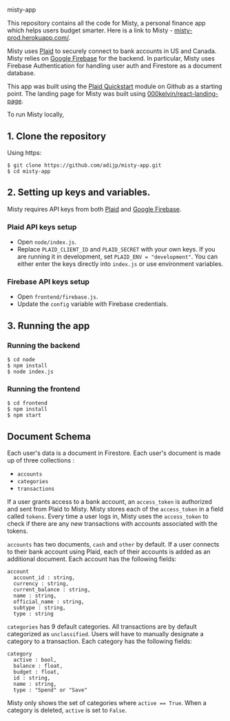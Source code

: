 #

misty-app

This repository contains all the code for Misty, a personal finance app which helps users budget smarter. Here is a link to Misty - [misty-prod.herokuapp.com/](https://misty-prod.herokuapp.com/).

Misty uses [Plaid](https://www.plaid.com) to securely connect to bank accounts in US and Canada. Misty relies on [Google Firebase](https://firebase.google.com/) for the backend. In particular, Misty uses Firebase Authentication for handling user auth and Firestore as a document database.

This app was built using the [Plaid Quickstart](https://github.com/plaid/quickstarthttps://www.plaid.com) module on Github as a starting point. The landing page for Misty was built using [000kelvin/react-landing-page](https://github.com/000kelvin/react-landing-page).

To run Misty locally,

## 1. Clone the repository

Using https:

```
$ git clone https://github.com/adijp/misty-app.git
$ cd misty-app
```

## 2. Setting up keys and variables.

Misty requires API keys from both [Plaid](https://www.plaid.com) and [Google Firebase](https://firebase.google.com/).

### Plaid API keys setup

- Open `node/index.js`.
- Replace `PLAID_CLIENT_ID` and `PLAID_SECRET` with your own keys. If you are running it in
 development, set `PLAID_ENV = "development"`. You can either enter the keys directly into `index.js` or use environment variables.

### Firebase API keys setup
- Open `frontend/firebase.js`.
- Update the `config` variable with Firebase credentials.

## 3. Running the app

### Running the backend

```
$ cd node
$ npm install
$ node index.js
```

### Running the frontend

```
$ cd frontend
$ npm install
$ npm start
```

## Document Schema

Each user's data is a document in Firestore. Each user's document is made up of three collections :
- `accounts`
- `categories`
- `transactions`

If a user grants access to a bank account, an `access_token` is authorized and sent from Plaid to Misty. Misty stores each of the `access_token` in a field called `tokens`. Every time a user logs in, Misty uses the `access_token` to check if there are any new transactions with accounts associated with the tokens.

`accounts` has two documents, `cash` and `other` by default. If a user connects to their bank account using Plaid, each of their accounts is added as an additional document. Each account has the following fields:
```
account
  account_id : string,
  currency : string,
  current_balance : string,
  name : string,
  official_name : string,
  subtype : string,
  type : string
```

`categories` has 9 default categories. All transactions are by default categorized as `unclassified`. Users will have to manually designate a category to a transaction. Each category has the following fields: 
```
category
  active : bool, 
  balance : float, 
  budget : float, 
  id : string, 
  name : string, 
  type : "Spend" or "Save"
```

Misty only shows the set of categories where ```active == True```. When a category is deleted, ```active``` is set to ```False```. 

